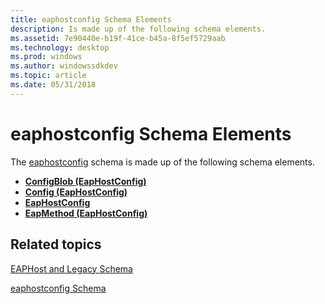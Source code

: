 ```yaml
---
title: eaphostconfig Schema Elements
description: Is made up of the following schema elements.
ms.assetid: 7e90440e-b19f-41ce-b45a-8f5ef5729aab
ms.technology: desktop
ms.prod: windows
ms.author: windowssdkdev
ms.topic: article
ms.date: 05/31/2018
---
```


# eaphostconfig Schema Elements

The [eaphostconfig](eaphostconfigschema-schema.md) schema is made up of the following schema elements.

-   [**ConfigBlob (EapHostConfig)**](eaphostconfigschema-configblob-eaphostconfig-element.md)
-   [**Config (EapHostConfig)**](eaphostconfigschema-config-eaphostconfig-element.md)
-   [**EapHostConfig**](eaphostconfigschema-eaphostconfig-element.md)
-   [**EapMethod (EapHostConfig)**](eaphostconfigschema-eapmethod-eaphostconfig-element.md)

## Related topics

<dl> <dt>

[EAPHost and Legacy Schema](eaphost-schemas.md)
</dt> <dt>

[eaphostconfig Schema](eaphostconfigschema-schema.md)
</dt> </dl>

 

 




